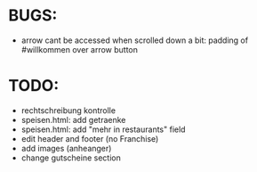 # BUGS:

- arrow cant be accessed when scrolled down a bit: padding of #willkommen over arrow button

# TODO:

- rechtschreibung kontrolle
- speisen.html: add getraenke
- speisen.html: add "mehr in restaurants" field
- edit header and footer (no Franchise)
- add images (anheanger)
- change gutscheine section
